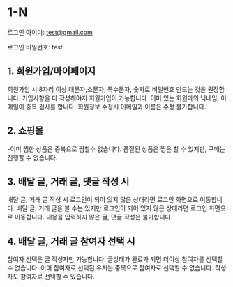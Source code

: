 # 1-N

로그인 아이디: test@gmail.com 

로그인 비밀번호: test

## 1. 회원가입/마이페이지
회원가입 시 8자리 이상 대문자,소문자, 특수문자, 숫자로 비밀번호 만드는 것을 권장합니다. 기입사항을 다 작성해야지 회원가입이 가능합니다. 이미 있는 회원과의 닉네임, 이메일이 중복 검사를 합니다.
회원정보 수정시 이메일과 이름은 수정 불가합니다.

## 2. 쇼핑몰
-이미 찜한 상품은 중복으로 찜할수 없습니다. 
품절된 상품은 찜은 할 수 있지만, 구매는 진행할 수 없습니다.

## 3. 배달 글, 거래 글, 댓글 작성 시
배달 글, 거래 글 작성 시 로그인이 되어 있지 않은 상태라면 로그인 화면으로 이동합니다.
배달 글, 거래 글을 볼 수는 있지만 로그인이 되어 있지 않은 상태라면 로그인 화면으로 이동합니다.
내용을 입력하지 않은 글, 댓글 작성은 불가합니다.

## 4. 배달 글, 거래 글 참여자 선택 시
참여자 선택은 글 작성자만 가능합니다. 
글상태가 완료가 되면 더이상 참여자를 선택할 수 없습니다.
이미 참여자로 선택된 유저는 중복으로 참여자로 선택할 수 없습니다. 
작성자도 참여자로 선택할 수 있습니다. 
